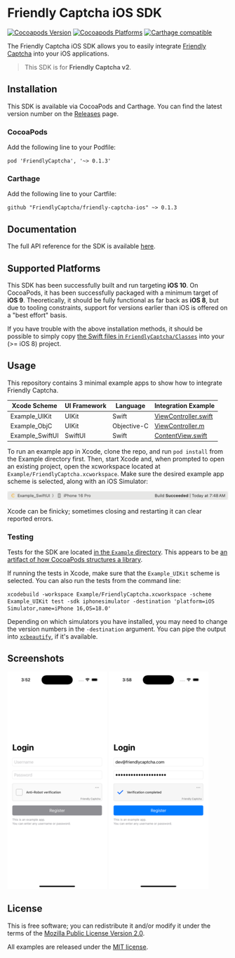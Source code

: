 # Friendly Captcha iOS SDK
[![Cocoapods Version](https://img.shields.io/cocoapods/v/FriendlyCaptcha)](https://cocoapods.org/pods/FriendlyCaptcha) [![Cocoapods Platforms](https://img.shields.io/cocoapods/p/FriendlyCaptcha)](https://cocoapods.org/pods/FriendlyCaptcha) [![Carthage compatible](https://img.shields.io/badge/Carthage-compatible-4BC51D.svg?style=flat)](https://github.com/Carthage/Carthage)

The Friendly Captcha iOS SDK allows you to easily integrate [Friendly Captcha](https://friendlycaptcha.com) into your iOS applications.

>This SDK is for **Friendly Captcha v2**.

## Installation

This SDK is available via CocoaPods and Carthage. You can find the latest version number on the [Releases](https://github.com/FriendlyCaptcha/friendly-captcha-ios/releases) page.

### CocoaPods

Add the following line to your Podfile:

```
pod 'FriendlyCaptcha', '~> 0.1.3'
```

### Carthage

Add the following line to your Cartfile:

```
github "FriendlyCaptcha/friendly-captcha-ios" ~> 0.1.3
```

## Documentation

The full API reference for the SDK is available [here](https://friendlycaptcha.github.io/friendly-captcha-ios/documentation/friendlycaptcha).

## Supported Platforms

This SDK has been successfully built and run targeting **iOS 10**. On CocoaPods, it has been successfully packaged with a minimum target of **iOS 9**. Theoretically, it should be fully functional as far back as **iOS 8**, but due to tooling constraints, support for versions earlier than iOS is offered on a "best effort" basis.

If you have trouble with the above installation methods, it should be possible to simply copy [the Swift files in `FriendlyCaptcha/Classes`](https://github.com/FriendlyCaptcha/friendly-captcha-ios/tree/main/FriendlyCaptcha/Classes) into your (>= iOS 8) project.

## Usage

This repository contains 3 minimal example apps to show how to integrate Friendly Captcha.

| Xcode Scheme | UI Framework | Language | Integration Example |
| ------------ | ------------ | -------- | ---- |
| Example_UIKit | UIKit | Swift | [ViewController.swift](https://github.com/FriendlyCaptcha/friendly-captcha-ios/blob/main/Example/UIKit/ViewController.swift) |
| Example_ObjC | UIKit | Objective-C | [ViewController.m](https://github.com/FriendlyCaptcha/friendly-captcha-ios/blob/main/Example/ObjectiveC/ViewController.m) |
| Example_SwiftUI | SwiftUI | Swift | [ContentView.swift](https://github.com/FriendlyCaptcha/friendly-captcha-ios/blob/main/Example/SwiftUI/ContentView.swift) |

To run an example app in Xcode, clone the repo, and run `pod install` from the Example directory first. Then, start Xcode and, when prompted to open an existing project, open the xcworkspace located at `Example/FriendlyCaptcha.xcworkspace`. Make sure the desired example app scheme is selected, along with an iOS Simulator:

![Xcode scheme and destination selector](https://raw.githubusercontent.com/FriendlyCaptcha/friendly-captcha-ios/main/screenshots/xcode-top-bar.png)

Xcode can be finicky; sometimes closing and restarting it can clear reported errors.

### Testing

Tests for the SDK are located [in the `Example` directory](https://github.com/FriendlyCaptcha/friendly-captcha-ios/tree/main/Example/Tests). This appears to be [an artifact of how CocoaPods structures a library](https://github.com/CocoaPods/CocoaPods/issues/4755#issuecomment-170940549).

If running the tests in Xcode, make sure that the `Example_UIKit` scheme is selected. You can also run the tests from the command line:

```
xcodebuild -workspace Example/FriendlyCaptcha.xcworkspace -scheme Example_UIKit test -sdk iphonesimulator -destination 'platform=iOS Simulator,name=iPhone 16,OS=18.0'
```

Depending on which simulators you have installed, you may need to change the version numbers in the `-destination` argument. You can pipe the output into [`xcbeautify`](https://github.com/cpisciotta/xcbeautify), if it's available.

## Screenshots

<p float="left">
  <img width="45%" alt="An example disabled login page with Friendly Captcha" src="https://raw.githubusercontent.com/FriendlyCaptcha/friendly-captcha-ios/main/screenshots/disabled.png" />
  <img width="45%" alt="An example enabled login page with Friendly Captcha" src="https://raw.githubusercontent.com/FriendlyCaptcha/friendly-captcha-ios/main/screenshots/enabled.png" />
</p>

## License

This is free software; you can redistribute it and/or modify it under the terms of the [Mozilla Public License Version 2.0](https://github.com/FriendlyCaptcha/friendly-captcha-ios/blob/main/Example/LICENSE).

All examples are released under the [MIT license](https://github.com/FriendlyCaptcha/friendly-captcha-ios/blob/main/FriendlyCaptcha/LICENSE).
